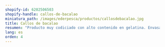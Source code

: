 ```yaml
---
shopify-id: 6202506503
shopify-handle: callos-de-bacalao
miniatura_path: /images/ederpesca/productos/callosdebacalao.jpg
title: Callos de bacalao
resumen: "Producto muy codiciado con alto contenido en gelatina. Envasado: bandeja de 1 kg aprox."
lang: es
orden: 4
---
```

